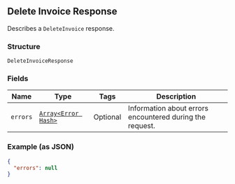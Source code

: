 ## Delete Invoice Response

Describes a `DeleteInvoice` response.

### Structure

`DeleteInvoiceResponse`

### Fields

| Name | Type | Tags | Description |
|  --- | --- | --- | --- |
| `errors` | [`Array<Error Hash>`](/doc/models/error.md) | Optional | Information about errors encountered during the request. |

### Example (as JSON)

```json
{
  "errors": null
}
```

